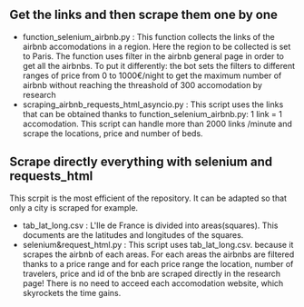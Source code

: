 ## Get the links and then scrape them one by one
- function_selenium_airbnb.py : This function collects the links of the airbnb accomodations in a region. Here the region to be collected is set to Paris. The function uses filter in the airbnb general page in order to get all the airbnbs. To put it differently: the bot sets the filters to different ranges of price from 0 to 1000€/night to get the maximum number of airbnb without reaching the threashold of 300 accomodation by research
- scraping_airbnb_requests_html_asyncio.py : This script uses the links that can be obtained thanks to function_selenium_airbnb.py: 1 link = 1 accomodation. This script can handle more than 2000 links /minute and scrape the locations, price and number of beds.

## Scrape directly everything with selenium and requests_html
This scrpit is the most efficient of the repository.
It can be adapted so that only a city is scraped for example.
- tab_lat_long.csv : L'Ile de France is divided into areas(squares). This documents are the latitudes and longitudes of the squares.
- selenium&request_html.py : This script uses tab_lat_long.csv. because it scrapes the airbnb of each areas. For each areas the airbnbs are filtered thanks to a price range and for each price range the location, number of travelers, price and id of the bnb are scraped directly in the research page! There is no need to acceed each accomodation website, which skyrockets the time gains.
